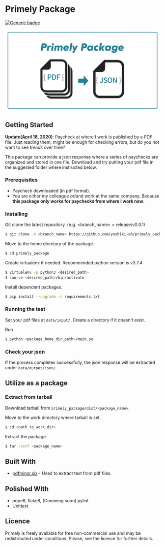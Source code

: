 # Primely Package

<!-- ##### Analyse your paycheck -->

[![Generic badge](https://img.shields.io/badge/python-v3.7.4-336E9F.svg)](https://shields.io/)

<!-- ![Theme image](demo/output/income_timechart.png) -->
![Theme image](images/primely_package.png)

## Getting Started
<!-- TODO: Update below dates every time you commit!  -->
**Update(April 18, 2020)**: Paycheck at where I work is published by a PDF file. Just reading them, might be enough for checking errors, but do you not want to see *trends* over time?

This package can provide a json response where a series of paychecks are organized and stored in one file. Download and try putting your pdf file in the suggested folder where instructed below.

### Prerequisites
* Paycheck downloaded (in pdf format). 
* You are either my colleague or/and work at the same company. Because **this package only works for paychecks from where I work now**.


### Installing
Git clone the latest repository. (e.g. <branch_name> = release/v0.0.1)
```bash
$ git clone -b <branch_name> https://github.com/yoshiki-o0/primely_package.git
```

Move to the home directory of the package.
```bash
$ cd primely_package
```

Create virtualenv if needed. Recommended python version is v3.7.4
```bash
$ virtualenv -p python3 <desired_path>
$ source <desired_path>/bin/activate
```

Install dependent packages.
```bash
$ pip install --upgrade -r requirements.txt
```

### Running the test
<!-- ### Process your data -->

Set your pdf files at `data/input/`. Create a directory if it doesn't exist.

Run <br>
```bash
$ python <package_home_dir_path>/main.py
```

### Check your json
If the process completes successfully, the json response will be extracted under `data/output/json/`.


## Utilize as a package
### Extract from tarball
Download tarball from `primely_package/dist/<package_name>`.

Move to the work directory where tarball is set.
```bash
$ cd <path_to_work_dir>
```

Extract the package.
```bash
$ tar -zxvf <package_name>
```

## Built With
* [pdfminor.six](https://github.com/pdfminer/pdfminer.six) - Used to extract text from pdf files.

## Polished With
* pepe8, flake8, (Comming soon) pylint
* Unittest

## Licence
Primely is freely available for free non-commercial use and may be redistributed under conditions. Please, see the licence for further details.
